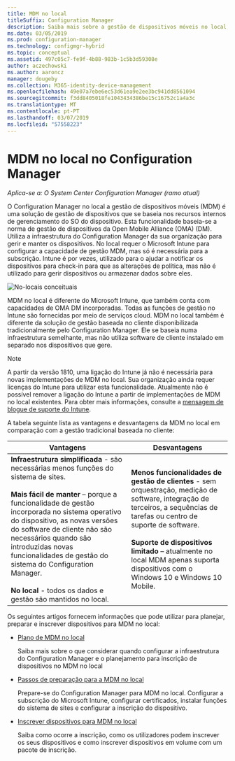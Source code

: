 ```yaml
---
title: MDM no local
titleSuffix: Configuration Manager
description: Saiba mais sobre a gestão de dispositivos móveis no local, uma solução de gestão de dispositivos no Configuration Manager
ms.date: 03/05/2019
ms.prod: configuration-manager
ms.technology: configmgr-hybrid
ms.topic: conceptual
ms.assetid: 497c05c7-fe9f-4b88-983b-1c5b3d59308e
author: aczechowski
ms.author: aaroncz
manager: dougeby
ms.collection: M365-identity-device-management
ms.openlocfilehash: 49e07a7ebe6ec53d61ea9e2ee3bc941dd8561094
ms.sourcegitcommit: f3dd8405018fe1043434386be15c16752c1a4a3c
ms.translationtype: MT
ms.contentlocale: pt-PT
ms.lasthandoff: 03/07/2019
ms.locfileid: "57558223"
---
```

# <a name="on-premises-mdm-in-configuration-manager"></a>MDM no local no Configuration Manager

*Aplica-se a: O System Center Configuration Manager (ramo atual)*

O Configuration Manager no local a gestão de dispositivos móveis (MDM) é uma solução de gestão de dispositivos que se baseia nos recursos internos de gerenciamento do SO do dispositivo. Esta funcionalidade baseia-se a norma de gestão de dispositivos da Open Mobile Alliance (OMA) (DM). Utiliza a infraestrutura do Configuration Manager da sua organização para gerir e manter os dispositivos. No local requer o Microsoft Intune para configurar a capacidade de gestão MDM, mas só é necessária para a subscrição. Intune é por vezes, utilizado para o ajudar a notificar os dispositivos para check-in para que as alterações de política, mas não é utilizado para gerir dispositivos ou armazenar dados sobre eles.  

![No\-locais conceituais](media/On-premises-conceptual.png)  

MDM no local é diferente do Microsoft Intune, que também conta com capacidades de OMA DM incorporadas. Todas as funções de gestão no Intune são fornecidas por meio de serviços cloud. MDM no local também é diferente da solução de gestão baseada no cliente disponibilizada tradicionalmente pelo Configuration Manager. Ele se baseia numa infraestrutura semelhante, mas não utiliza software de cliente instalado em separado nos dispositivos que gere.  

> [!Note]  
> A partir da versão 1810, uma ligação do Intune já não é necessária para novas implementações de MDM no local.<!--3607730, fka 1359124--> Sua organização ainda requer licenças do Intune para utilizar esta funcionalidade. Atualmente não é possível remover a ligação do Intune a partir de implementações de MDM no local existentes. Para obter mais informações, consulte a [mensagem de blogue de suporte do Intune](https://techcommunity.microsoft.com/t5/Intune-Customer-Success/Move-from-Hybrid-Mobile-Device-Management-to-Intune-on-Azure/ba-p/280150).  

A tabela seguinte lista as vantagens e desvantagens da MDM no local em comparação com a gestão tradicional baseada no cliente:  

|Vantagens|Desvantagens|  
|----------------|-------------------|  
|**Infraestrutura simplificada** - são necessárias menos funções do sistema de sites.<br /><br /> **Mais fácil de manter** – porque a funcionalidade de gestão incorporada no sistema operativo do dispositivo, as novas versões do software de cliente não são necessários quando são introduzidas novas funcionalidades de gestão do sistema do Configuration Manager.<br /><br /> **No local** - todos os dados e gestão são mantidos no local.|**Menos funcionalidades de gestão de clientes** - sem orquestração, medição de software, integração de terceiros, a sequências de tarefas ou centro de suporte de software.<br /><br /> **Suporte de dispositivos limitado** – atualmente no local MDM apenas suporta dispositivos com o Windows 10 e Windows 10 Mobile.|  

Os seguintes artigos fornecem informações que pode utilizar para planejar, preparar e inscrever dispositivos para MDM no local:  

- [Plano de MDM no local](/sccm/mdm/plan-design/plan-on-premises-mdm)  

    Saiba mais sobre o que considerar quando configurar a infraestrutura do Configuration Manager e o planejamento para inscrição de dispositivos no MDM no local  

- [Passos de preparação para a MDM no local](/sccm/mdm/get-started/preparation-steps-for-on-premises-mdm)  

    Prepare-se do Configuration Manager para MDM no local. Configurar a subscrição do Microsoft Intune, configurar certificados, instalar funções do sistema de sites e configurar a inscrição do dispositivo.  

- [Inscrever dispositivos para MDM no local](/sccm/mdm/deploy-use/enroll-devices-on-premises-mdm)  

    Saiba como ocorre a inscrição, como os utilizadores podem inscrever os seus dispositivos e como inscrever dispositivos em volume com um pacote de inscrição.  

